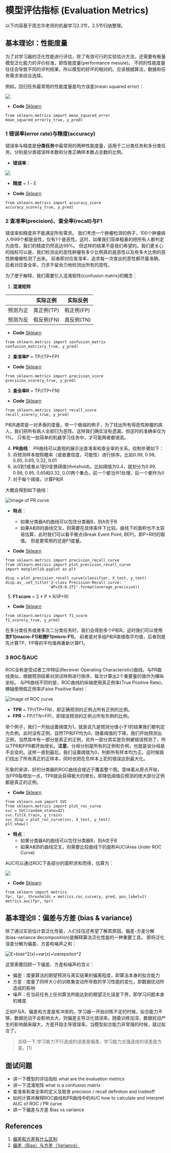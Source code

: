 # 模型评估指标 (Evaluation Metrics)
以下内容基于周志华老师的机器学习2.3节，2.5节归纳整理。

## 基本理论I：性能度量
为了对学习器的泛化性能进行评估，除了有效可行的实验估计方法，还需要有衡量模型泛化能力的评价标准，即性能度量(performance mesure)。
不同的性能度量往往会导致不同的评判结果，所以模型的好坏的相对的。应该根据算法，数据和任务需求来综合选择。

例如，回归任务最常用的性能度量是均方误差(mean squared error)：

<img src="https://render.githubusercontent.com/render/math?math=E = \frac{1}{m}  \sum_1^m (f(x_i)-y_i)^2">

- **Code** [Sklearn](https://scikit-learn.org/stable/modules/generated/sklearn.metrics.mean_squared_error.html)
```
from sklearn.metrics import mean_squared_error
mean_squared_error(y_true, y_pred)
```

### 1 错误率(error rate)与精度(accuracy)
错误率与精度是**分类任务**中最常用的两种性能度量，适用于二分类任务和多分类任务。分别是分类错误样本数和分类正确样本数占总数的比例。

- **错误率**：
<img src="https://render.githubusercontent.com/render/math?math=E = \frac{1}{m}  \sum_1^m (f(x_i) \neq y_i)">

- **精度** = 1 - E

- **Code** [Sklearn](https://scikit-learn.org/stable/modules/generated/sklearn.metrics.accuracy_score.html)
```
from sklearn.metrics import accuracy_score
accuracy_score(y_true, y_pred)
```

### 2 查准率(precision)、查全率(recall)与F1
错误率和精度并不能满足所有需求。
我们考虑一个肿瘤检测的例子，100个肿瘤病人中99个都是良性，仅有1个是恶性。这时，如果我们简单粗暴的把所有人都判定为良性，我们的精度仍然高达99%。
但这样的结果不是我们希望的。我们更关心的指标可以是，我们检测出的恶性肿瘤有多少比例真的是恶性以及有多大比例的恶性肿瘤被检测了出来。
前者即对应查准率，追求每一次查出的恶性都尽量准确。后者对应查全率，力求不留余力地检测出所有的恶性。

为了便于解释，我们需要引入混淆矩阵(confusion matrix)的概念：

1. **混淆矩阵**

|  | 实际正例 | 实际反例 |
| --- | --- | --- |
| 预测为正 | 真正例(TP) | 假正例(FP) |
| 预测为反 | 假反例(FN) | 真反例(TN) |

- **Code** [Sklearn](https://scikit-learn.org/stable/modules/generated/sklearn.metrics.confusion_matrix.html)
```
from sklearn.metrics import confusion_matrix
confusion_matrix(y_true, y_pred)
```

2. **查准率P** = TP/(TP+FP)

- **Code** [Sklearn](https://scikit-learn.org/stable/modules/generated/sklearn.metrics.precision_score.html)
```
from sklearn.metrics import precision_score
precision_score(y_true, y_pred)
```

3. **查全率R** = TP/(TP+FN)

- **Code** [Sklearn](https://scikit-learn.org/stable/modules/generated/sklearn.metrics.recall_score.html)
```
from sklearn.metrics import recall_score
recall_score(y_true, y_pred)
```

P和R通常是一对矛盾的度量。举一个极端的例子，为了找出所有得恶性肿瘤的病人，我们把所有病人全部归为恶性。这样我们确实没有遗漏，但这时的准确率仅为1%。
只有在一些简单的机器学习任务中，才可能两者都很高。

4. **PR曲线**：
PR曲线可以直观的展示出查准率和查全率的关系。绘制步骤如下：
  1. 将预测样本按照概率（或者置信度，可能性）进行排序。比如0.99, 0.98, 0.95, 0.65, 0.32, 0.01
  2. 从0到1或者从1到0变换阈值(threshold)。比如阈值为0.4，就划分为0.99, 0.98, 0.95, 0.65和0.32, 0.01两个集合。前一个都当作1处理，后一个都作为0
  3. 对于每个阈值，计算P和R

大概会得到如下曲线：

![Image of PR curve](https://github.com/songchangyi/MachineLearningResume/blob/master/img/P_R.png)

- **特点**：
  - 如果分类器A的曲线可以包住分类器B，则A优于B
  - 如果A和B的曲线交叉，则需要在具体条件下比较。曲线下的面积也不太容易估算，此时我们可以看平衡点(Break Event Point, BEP)，即P=R时的取值。
但是更常用的还是F1度量。

- **Code** [Sklearn](https://scikit-learn.org/stable/auto_examples/model_selection/plot_precision_recall.html)
```
from sklearn.metrics import precision_recall_curve
from sklearn.metrics import plot_precision_recall_curve
import matplotlib.pyplot as plt

disp = plot_precision_recall_curve(classifier, X_test, y_test)
disp.ax_.set_title('2-class Precision-Recall curve: '
                   'AP={0:0.2f}'.format(average_precision))
```

5. **F1 score** = 2 * P * R/(P+R)

- **Code** [Sklearn](https://scikit-learn.org/stable/modules/generated/sklearn.metrics.f1_score.html)
```
from sklearn.metrics import f1_score
f1_score(y_true, y_pred)
```

在多分类任务或者多次二分类任务时，我们会得到多个P和R。这时我们可以使用**宏F1(macro-F1)**和**微F1(micro-F1)**。
前者是对多组P和R直接取平均值，后者则是先计算TP，FP等的平均值再重新计算F1。

### 3 ROC与AUC
ROC全称是受试者工作特征(Receiver Operating Characteristic)曲线。与PR曲线类似，根据预测结果对测试样例进行排序，每次计算出2个重要量的值作为横纵坐标。
与PR曲线不同的是，ROC曲线的纵轴使用真正例率(True Positive Rate)，横轴使用假正例率(False Positive Rate)：

![Image of ROC curve](https://github.com/songchangyi/MachineLearningResume/blob/master/img/ROC.png)

- **TPR** = TP/(TP+FN)，即正确预测的正例占所有正例的比例。
- **FPR** = FP/(TN+FP)，即错误预测的正例占所有负例的比例。

举个例子，我们一开始设置阈值为1。就是说凡是预测分值小于1的结果我们都判定为负例。此时没有正例，自然TP和FP均为0。随着阈值的下降，我们开始预测出正例，当然其中有一部分是真正的正例，另外一部分其实是负例被错误预测了，所以TPR和FPR都开始增长。**注意**，分母分别是所有的正例和负例，也就是说分母是不会变的。这样一直到最后，我们设置阈值为0，判断所有样本均为正。这时候我们找出了所有真正的正样本，同时也把在负样本上犯的错误达到最大化。

形象的来讲，好的分类器的ROC曲线会接近于覆盖整个图。意味着从原点开始，当FPR每增加一点，TPR就会获得极大的增长。即降低阈值后预测的绝大部分正例都是真正的正例。

- **Code** [Sklearn](https://scikit-learn.org/stable/auto_examples/plot_roc_curve_visualization_api.html)
```
from sklearn.svm import SVC
from sklearn.metrics import plot_roc_curve
svc = SVC(random_state=42)
svc.fit(X_train, y_train)
svc_disp = plot_roc_curve(svc, X_test, y_test)
plt.show()
```

- **特点**：
  - 如果分类器A的曲线可以包住分类器B，则A优于B
  - 如果A和B的曲线交叉，则需要比较曲线下的面积AUC(Area Under ROC Curve)

AUC可以通过ROC下各部分的面积求和而得，估算为：

<img src="https://render.githubusercontent.com/render/math?math=AUC=\frac{1}{2} \sum_{i=1}^{m-1} (x_{i%2B1}-x_i) \cdot (y_i%2By_{i%2B1})">

- **Code** [Sklearn](https://scikit-learn.org/stable/modules/generated/sklearn.metrics.auc.html)
```
from sklearn import metrics
fpr, tpr, thresholds = metrics.roc_curve(y, pred, pos_label=2)
metrics.auc(fpr, tpr)
```

## 基本理论II：偏差与方差 (bias & variance)
除了通过实验估计其泛化性能，人们往往还希望了解其原因。偏差-方差分解(bias-variance decomposition)是解释算法泛化性能的一种重要工具。
即将泛化误差分解为偏差、方差和噪声之和：

![E=bias^2(x)+var(x)+\varepsilon^2](https://render.githubusercontent.com/render/math?math=E%3Dbias%5E2(x)%2Bvar(x)%2B%5Cvarepsilon%5E2)

这里需要回顾一下偏差、方差和噪声的含义：
- 偏差：度量算法的期望预测与真实结果的偏离程度，即算法本身的拟合能力
- 方差：度量了同样大小的训练集变动所导致的学习性能的变化，即数据扰动所造成的影响
- 噪声：在当前任务上任何算法所能达到的期望泛化误差下界，即学习问题本身的难度

正如P与R，偏差和方差是有冲突的。学习器一开始训练不足的时候，拟合能力不够，数据扰动不会影响太大，则偏差主导泛化错误率。随着训练加深，数据扰动产生的影响越来越大，方差开始主导错误率。当模型拟合能力非常强的时候，就过拟合了。

> 总结一下:学习能力不行造成的误差是偏差，学习能力太强造成的误差是方差。[1]

## 面试问题
- 讲一下模型的评估指标 what are the evaluation metrics
- 讲一下混淆矩阵 what is a confusion matrix
- 查准率和查全率的定义及取舍 precision / recall definition and tradeoff
- 如何计算并解释ROC曲线和PR曲线中的AUC how to calculate and interpret AUC of ROC / PR curve
- 讲一下偏差与方差 Bias vs variance

## References
1. [偏差和方差有什么区别](https://www.zhihu.com/question/20448464)
2. [偏差（Bias）与方差（Variance）](https://zhuanlan.zhihu.com/p/38853908)
